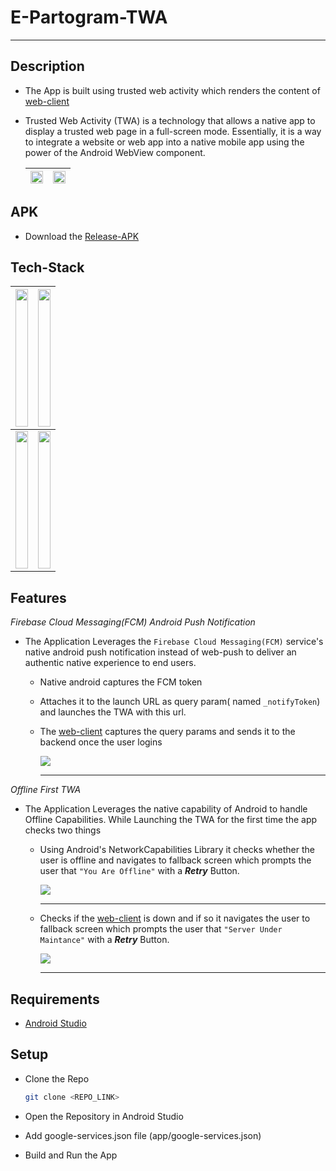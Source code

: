 # E-Partogram-TWA
___

## **Description**
* The App is built using trusted web activity which renders the content of [web-client](https://epartogram.captainirs.dev)


* Trusted Web Activity (TWA) is a technology that allows a native app to display a trusted web page in a full-screen mode. Essentially, it is a way to integrate a website or web app into a native mobile app using the power of the Android WebView component.

    |<img src=https://imgur.com/VxofFUo.png width="100%" />   | <img src=https://imgur.com/OPKn35p.png width="100%" />   |
    |---|---|


## **APK**
* Download the [Release-APK](./app/release/app-release.apk)

## **Tech-Stack**

|<img src="https://upload.wikimedia.org/wikipedia/commons/thumb/3/3e/Android_logo_2019.png/800px-Android_logo_2019.png" width="100%" height="220"/>  | <img src="https://logowik.com/content/uploads/images/kotlin.jpg" width="100%" height="220"/>   |
|---|---|
|<img src="https://logowik.com/content/uploads/images/android-studio8113.jpg" width="100%" height="220"/>  | <img src="https://encrypted-tbn0.gstatic.com/images?q=tbn:ANd9GcQnkV5YQc8z_XGd_rF56tBqkgbJ4ZJt57LLbq-cedSMOWcskrB8KRv-Aw9DljruX01Aszo&usqp=CAU" width="100%" height="220"/>   |


## **Features**
*Firebase Cloud Messaging(FCM) Android Push Notification*

* The Application Leverages the `Firebase Cloud Messaging(FCM)` service's native android push notification instead of web-push to deliver an authentic native experience to end users.
    - Native android captures the FCM token
    - Attaches it to the launch URL as query param( named `_notifyToken`) and launches the TWA with this url.
    - The [web-client](https://epartogram.captainirs.dev) captures the query params and sends it to the backend once the user logins
       
  
        ![](https://imgur.com/BbVH7Jd.png)

        ___
*Offline First TWA*
* The Application Leverages the native capability of Android to handle Offline Capabilities. While Launching the TWA for the first time the app checks two things
    
    - Using Android's NetworkCapabilities Library it checks whether the user is offline and navigates to fallback screen which prompts the user that `"You Are Offline"` with a ***Retry*** Button.

        ![](https://imgur.com/ekzr0Gp.png)

        ___    

    - Checks if the [web-client](https://epartogram.captainirs.dev) is down and if so it navigates the user to fallback screen which prompts the user that `"Server Under Maintance"` with a ***Retry*** Button.

        ![](https://imgur.com/zF0v47B.png)
        ___   
## **Requirements**
* [Android Studio](https://developer.android.com/studio)

## **Setup**

* Clone the Repo

    ```bash
    git clone <REPO_LINK>
    ```

* Open the Repository in Android Studio

* Add google-services.json file (app/google-services.json)

* Build and Run the App



